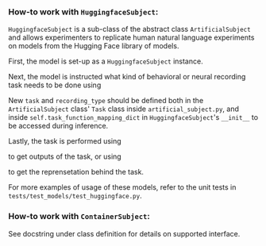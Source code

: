 ### How-to work with `HuggingfaceSubject`:
`HuggingfaceSubject` is a sub-class of the abstract class `ArtificialSubject` and allows experimenters to replicate human natural language experiments on models from the Hugging Face library of models.

First, the model is set-up as a `HuggingfaceSubject` instance. 

Next, the model is instructed what kind of behavioral or neural recording task needs to be done using 

New `task` and `recording_type` should be defined both in the `ArtificialSubject` class' `Task` class inside `artificial_subject.py`, and inside `self.task_function_mapping_dict` in `HuggingfaceSubject`'s `__init__` to be accessed during inference.  

Lastly, the task is performed using

to get outputs of the task, or using 

to get the reprensetation behind the task. 

For more examples of usage of these models, refer to the unit tests in `tests/test_models/test_huggingface.py`. 

### How-to work with `ContainerSubject`:

See docstring under class definition for details on supported interface.